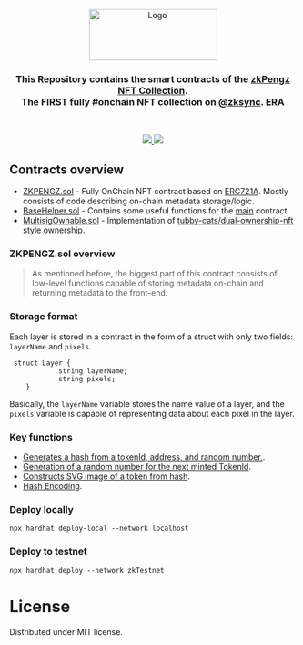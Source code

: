 <br />
<div align="center">
<img src="https://i.imgur.com/K0Lmx6B.png" alt="Logo" width="225" height="90" style="borderRadius: 20px">

<h3 align="center">
This Repository contains the smart contracts of the <a href="https://zkpengz.com" target="_blank">zkPengz NFT Collection</a>.
<br>The FIRST fully #onchain NFT collection on <a href="https://twitter.com/zksync" target="_blank">@zksync</a>.
 ERA
</h3>
<br />
</div>

<p align="center">
        <a href="https://discord.gg/6RF98VGjjd" target="_blank">
            <img src="https://img.shields.io/badge/Discord-7289DA?style=for-the-badge&logo=discord&logoColor=white"/>
        </a>
        <a href="https://twitter.com/zkPengz" target="_blank">
            <img src="https://img.shields.io/badge/Twitter-1DA1F2?style=for-the-badge&logo=twitter&logoColor=white"/>
        </a>
    </p>

## Contracts overview
* [ZKPENGZ.sol](/contracts/ZKPENGZ.sol) - Fully OnChain NFT contract based on [ERC721A](https://github.com/chiru-labs/ERC721A). Mostly consists of code describing on-chain metadata storage/logic.
* [BaseHelper.sol](/contracts/BaseHelper.sol) - Contains some useful functions for the [main](/contracts/ZKPENGZ.sol) contract. 
* [MultisigOwnable.sol](/contracts/MultisigOwnable.sol) - Implementation of [tubby-cats/dual-ownership-nft](https://github.com/tubby-cats/dual-ownership-nft) style ownership.


### ZKPENGZ.sol overview
> As mentioned before, the biggest part of this contract consists of low-level functions capable of storing metadata on-chain and returning metadata to the front-end.

### Storage format
Each layer is stored in a contract in the form of a struct with only two fields: `layerName` and `pixels`.

``` solidity
 struct Layer {
            string layerName;
            string pixels;
    }
``` 
Basically, the `layerName` variable stores the name value of a layer, and the `pixels` variable is capable of representing data about each pixel in the layer.

### Key functions
* [Generates a hash from a tokenId, address, and random number.](/contracts/ZKPENGZ.sol#L389).
* [Generation of a random number for the next minted TokenId](/contracts/ZKPengz.sol#L439).
* [Constructs SVG image of a token from hash](/contracts/ZKPENGZ.sol#L471).
* [Hash Encoding](/contracts/ZKPENGZ.sol#L603).

### Deploy locally
```
npx hardhat deploy-local --network localhost
```
### Deploy to testnet
```
npx hardhat deploy --network zkTestnet
```

# License
Distributed under MIT license.
